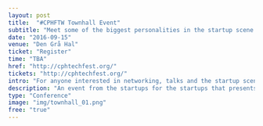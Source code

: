 ```yaml
---
layout: post
title:  "#CPHFTW Townhall Event"
subtitle: "Meet some of the biggest personalities in the startup scene."
date: "2016-09-15"
venue: "Den Grå Hal"
ticket: "Register"
time: "TBA"
href: "http://cphtechfest.org/"
tickets: "http://cphtechfest.org/"
intro: "For anyone interested in networking, talks and the startup scene as a whole."
description: "An event from the startups for the startups that presents power talks and a great opportunity to network. Contact mg@cphftw.dk for more info."
type: "Conference"
image: "img/townhall_01.png"
free: "true"
---
```

<!-- fill in the URL of your event host page if you haven't enough information for a detail page, so the event link won't point on the detail page at all -->
